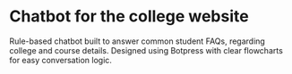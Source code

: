 # Chatbot for the college website
Rule-based chatbot built to answer common student FAQs, regarding college and course details.
Designed using Botpress with clear flowcharts for easy conversation logic.
